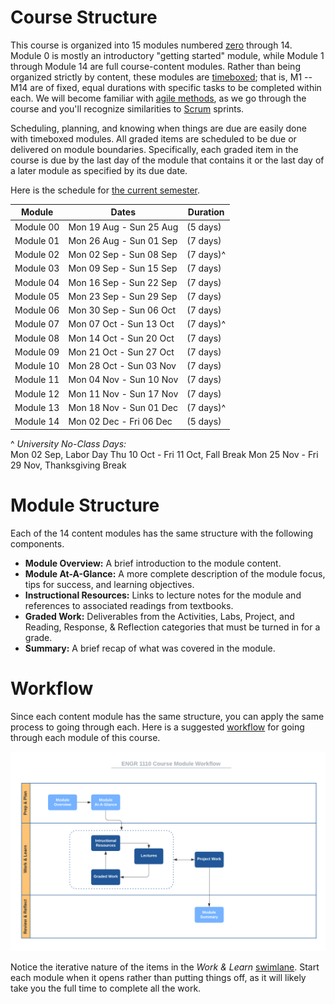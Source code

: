 # Course Structure

This course is organized into 15 modules numbered
[zero](https://www.cs.utexas.edu/users/EWD/transcriptions/EWD08xx/EWD831.html)
through 14. Module 0 is mostly an introductory "getting started" module, while
Module 1 through Module 14 are full course-content modules. Rather than being
organized strictly by content, these modules are
[timeboxed](https://en.wikipedia.org/wiki/Timeboxing); that is, M1 -- M14 are of
fixed, equal durations with specific tasks to be completed within each. We will
become familiar with [agile
methods](https://en.wikipedia.org/wiki/Agile_software_development), as we go
through the course and you'll recognize similarities to
[Scrum](https://en.wikipedia.org/wiki/Scrum_(software_development)) sprints.

Scheduling, planning, and knowing when things are due are easily done with
timeboxed modules. All graded items are scheduled to be due or delivered on
module boundaries. Specifically, each graded item in the course is due by the
last day of the module that contains it or the last day of a later module as
specified by its due date. 

Here is the schedule for [the current semester](http://www.auburn.edu/main/auweb_calendar.php).

Module    | Dates                   | Duration 
------    | ----------------------- | -------- 
Module 00 | Mon 19 Aug - Sun 25 Aug | (5 days)
Module 01 | Mon 26 Aug - Sun 01 Sep | (7 days)  
Module 02 | Mon 02 Sep - Sun 08 Sep | (7 days)^  
Module 03 | Mon 09 Sep - Sun 15 Sep | (7 days)  
Module 04 | Mon 16 Sep - Sun 22 Sep | (7 days)  
Module 05 | Mon 23 Sep - Sun 29 Sep | (7 days)  
Module 06 | Mon 30 Sep - Sun 06 Oct | (7 days)  
Module 07 | Mon 07 Oct - Sun 13 Oct | (7 days)^  
Module 08 | Mon 14 Oct - Sun 20 Oct | (7 days)  
Module 09 | Mon 21 Oct - Sun 27 Oct | (7 days)  
Module 10 | Mon 28 Oct - Sun 03 Nov | (7 days)  
Module 11 | Mon 04 Nov - Sun 10 Nov | (7 days)  
Module 12 | Mon 11 Nov - Sun 17 Nov | (7 days)  
Module 13 | Mon 18 Nov - Sun 01 Dec | (7 days)^  
Module 14 | Mon 02 Dec - Fri 06 Dec | (5 days)  

^ *University No-Class Days:*  
Mon 02 Sep, Labor Day 
Thu 10 Oct - Fri 11 Oct, Fall Break 
Mon 25 Nov - Fri 29 Nov, Thanksgiving Break


# Module Structure

Each of the 14 content modules has the same structure with the following
components.

- **Module Overview:** A brief introduction to the module content.
- **Module At-A-Glance:** A more complete description of the module focus, tips
  for success, and learning objectives.
- **Instructional Resources:** Links to lecture notes for the module and
  references to associated readings from textbooks.
- **Graded Work:** Deliverables from the Activities, Labs, Project, and Reading,
  Response, & Reflection categories that must be turned in for a grade.
- **Summary:** A brief recap of what was covered in the module.

# Workflow

Since each content module has the same structure, you can apply the same process
to going through each. Here is a suggested
[workflow](https://en.wikipedia.org/wiki/Workflow) for going through each module
of this course.

![worflow](img/workflow.png)

Notice the iterative nature of the items in the *Work & Learn*
[swimlane](https://en.wikipedia.org/wiki/Swim_lane). Start each module when it
opens rather than putting things off, as it will likely take you the full time
to complete all the work.

